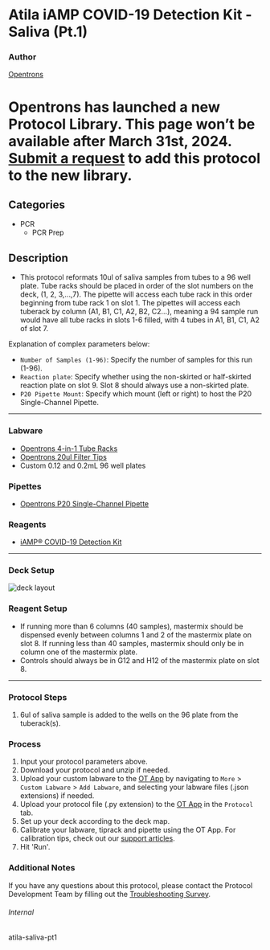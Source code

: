 # Atila iAMP COVID-19 Detection Kit - Saliva (Pt.1)

### Author
[Opentrons](https://opentrons.com/)


# Opentrons has launched a new Protocol Library. This page won’t be available after March 31st, 2024. [Submit a request](https://docs.google.com/forms/d/e/1FAIpQLSdYYp9QCKow4nn0KlCVsMS3HX0eJ0N9O7-erajKvcpT0lWbSg/viewform) to add this protocol to the new library.

## Categories
* PCR
	* PCR Prep

## Description
* This protocol reformats 10ul of saliva samples from tubes to a 96 well plate. Tube racks should be placed in order of the slot numbers on the deck, (1, 2, 3,...,7). The pipette will access each tube rack in this order beginning from tube rack 1 on slot 1. The pipettes will access each tuberack by column (A1, B1, C1, A2, B2, C2...), meaning a 94 sample run would have all tube racks in slots 1-6 filled, with 4 tubes in A1, B1, C1, A2 of slot 7.

Explanation of complex parameters below:
* `Number of Samples (1-96)`: Specify the number of samples for this run (1-96).
* `Reaction plate`: Specify whether using the non-skirted or half-skirted reaction plate on slot 9. Slot 8 should always use a non-skirted plate.
* `P20 Pipette Mount`: Specify which mount (left or right) to host the P20 Single-Channel Pipette.

---

### Labware
* [Opentrons 4-in-1 Tube Racks](https://shop.opentrons.com/4-in-1-tube-rack-set/)
* [Opentrons 20ul Filter Tips](https://shop.opentrons.com/universal-filter-tips/?_gl=1*1j3fcfo*_ga*MTM2NTEwNjE0OS4xNjIxMzYxMzU4*_ga_GNSMNLW4RY*MTY0NTAyNjkwOC43MTUuMC4xNjQ1MDI2OTA4LjA.&_ga=2.189248875.1378610984.1644865280-1365106149.1621361358)
* Custom 0.12 and 0.2mL 96 well plates

### Pipettes
* [Opentrons P20 Single-Channel Pipette](https://opentrons.com/pipettes/)

### Reagents
* [iAMP® COVID-19 Detection Kit](https://www.fda.gov/media/136870/download)

---

### Deck Setup
![deck layout](https://opentrons-protocol-library-website.s3.amazonaws.com/custom-README-images/atila/Screen+Shot+2022-03-03+at+11.56.57+AM.png)

### Reagent Setup
* If running more than 6 columns (40 samples), mastermix should be dispensed evenly between columns 1 and 2 of the mastermix plate on slot 8. If running less than 40 samples, mastermix should only be in column one of the mastermix plate.
* Controls should always be in G12 and H12 of the mastermix plate on slot 8.


---

### Protocol Steps
1. 6ul of saliva sample is added to the wells on the 96 plate from the tuberack(s).

### Process
1. Input your protocol parameters above.
2. Download your protocol and unzip if needed.
3. Upload your custom labware to the [OT App](https://opentrons.com/ot-app) by navigating to `More` > `Custom Labware` > `Add Labware`, and selecting your labware files (.json extensions) if needed.
4. Upload your protocol file (.py extension) to the [OT App](https://opentrons.com/ot-app) in the `Protocol` tab.
5. Set up your deck according to the deck map.
6. Calibrate your labware, tiprack and pipette using the OT App. For calibration tips, check out our [support articles](https://support.opentrons.com/en/collections/1559720-guide-for-getting-started-with-the-ot-2).
7. Hit 'Run'.

### Additional Notes
If you have any questions about this protocol, please contact the Protocol Development Team by filling out the [Troubleshooting Survey](https://protocol-troubleshooting.paperform.co/).

###### Internal
atila-saliva-pt1
